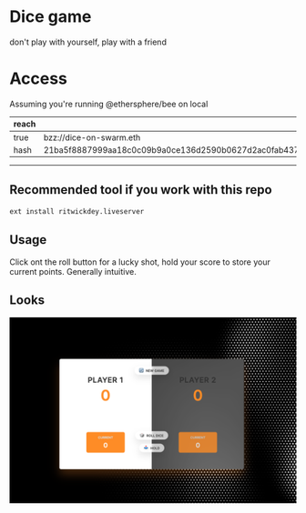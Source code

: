 # Dice game

don't play with yourself, play with a friend

# Access

Assuming you're running @ethersphere/bee on local

| reach |                                                                  |
| ----- | ---------------------------------------------------------------- |
| true  | bzz://dice-on-swarm.eth                                          |
| hash  | 21ba5f8887999aa18c0c09b9a0ce136d2590b0627d2ac0fab437d93af65b0d33 |

---

## Recommended tool if you work with this repo

```bash
ext install ritwickdey.liveserver
```

## Usage

Click ont the roll button for a lucky shot, hold your score to store your current points. Generally intuitive.

## Looks

![](./assets/source/sneakpeak.png)

[def]: https://gateway.ethswarm.org/
